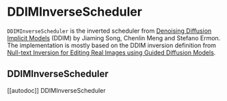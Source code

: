 <!--Copyright 2025 The HuggingFace Team. All rights reserved.

Licensed under the Apache License, Version 2.0 (the "License"); you may not use this file except in compliance with
the License. You may obtain a copy of the License at

http://www.apache.org/licenses/LICENSE-2.0

Unless required by applicable law or agreed to in writing, software distributed under the License is distributed on
an "AS IS" BASIS, WITHOUT WARRANTIES OR CONDITIONS OF ANY KIND, either express or implied. See the License for the
specific language governing permissions and limitations under the License.
-->

# DDIMInverseScheduler

`DDIMInverseScheduler` is the inverted scheduler from [Denoising Diffusion Implicit Models](https://huggingface.co/papers/2010.02502) (DDIM) by Jiaming Song, Chenlin Meng and Stefano Ermon.
The implementation is mostly based on the DDIM inversion definition from [Null-text Inversion for Editing Real Images using Guided Diffusion Models](https://huggingface.co/papers/2211.09794).

## DDIMInverseScheduler
[[autodoc]] DDIMInverseScheduler
